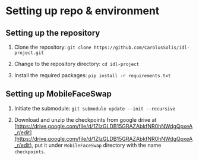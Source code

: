 # Setting up repo & environment

## Setting up the repository
1. Clone the repository:
`git clone https://github.com/CarolusSolis/idl-project.git`

1. Change to the repository directory:
`cd idl-project`

1. Install the required packages:
`pip install -r requirements.txt`

## Setting up MobileFaceSwap
1. Initiate the submodule:
`git submodule update --init --recursive`

1. Download and unzip the checkpoints from google drive at [https://drive.google.com/file/d/1ZIzGLDB15GRAZAbkfNR0hNWdgQpxeA_r/edit](https://drive.google.com/file/d/1ZIzGLDB15GRAZAbkfNR0hNWdgQpxeA_r/edit), put it under `MobileFaceSwap` directory with the name `checkpoints`.
